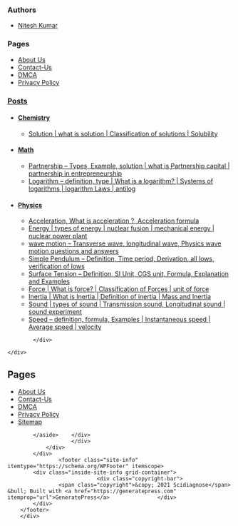 <div class="entry-content" itemprop="text">
			<!-- WP SEO HTML Sitemap Plugin Start --><div id="wpseo_sitemap" class="columns_3"><div id="sitemap_authors"><h3>Authors</h3>
		<ul><li><a href="https://scidiagnose.com/author/scidiagnose4/" title="Posts by Nitesh Kumar">Nitesh Kumar</a></li></ul></div><div id="sitemap_pages"><h3>Pages</h3>
		<ul><li class="page_item page-item-1059"><a href="https://scidiagnose.com/about-us-2/">About Us</a></li>
<li class="page_item page-item-20452"><a href="https://scidiagnose.com/contact-us-2/">Contact-Us</a></li>
<li class="page_item page-item-344"><a href="https://scidiagnose.com/dmca/">DMCA</a></li>
<li class="page_item page-item-21072"><a href="https://scidiagnose.com/privacy-policy/">Privacy Policy</a></li>
</ul></div><div id="sitemap_posts"><h3><a href="https://scidiagnose.com">Posts</a></h3><ul><li style='margin-top:10px;'><h4><a href='https://scidiagnose.com/category/chemistry/'>Chemistry</a></h4><ul><li><a href="https://scidiagnose.com/solution-what-is-solution/">Solution | what is solution | Classification of solutions | Solubility</a></li></ul></li><li style='margin-top:10px;'><h4><a href='https://scidiagnose.com/category/math/'>Math</a></h4><ul><li><a href="https://scidiagnose.com/partnership-types-example-solution/">Partnership &#8211; Types, Example, solution | what is Partnership capital | partnership in entrepreneurship</a></li><li><a href="https://scidiagnose.com/logarithm-definition-type-what/">Logarithm &#8211; definition, type | What is a logarithm? | Systems of logarithms | logarithm Laws | antilog</a></li></ul></li><li style='margin-top:10px;'><h4><a href='https://scidiagnose.com/category/physics/'>Physics</a></h4><ul><li><a href="https://scidiagnose.com/acceleration-what-is-acceleration/">Acceleration, What is acceleration ?, Acceleration formula</a></li><li><a href="https://scidiagnose.com/energy-types-of-energy-nuclear/">Energy | types of energy | nuclear fusion | mechanical energy | nuclear power plant</a></li><li><a href="https://scidiagnose.com/wave-motion-transverse-longitudin/">wave motion &#8211; Transverse wave, longitudinal wave, Physics wave motion questions and answers</a></li><li><a href="https://scidiagnose.com/simple-pendulum-definition-time/">Simple Pendulum &#8211; Definition, Time period, Derivation, all lows, verification of lows</a></li><li><a href="https://scidiagnose.com/surface-tension-definition-si-unit/">Surface Tension &#8211; Definition, SI Unit, CGS unit, Formula, Explanation and Examples</a></li><li><a href="https://scidiagnose.com/force-what-is-force-classification/">Force | What is force? | Classification of Forces | unit of force</a></li><li><a href="https://scidiagnose.com/inertia-definition-types-mass/">Inertia | What is Inertia | Definition of inertia | Mass and Inertia</a></li><li><a href="https://scidiagnose.com/sound-types-of-sound-transmission/">Sound | types of sound | Transmission sound, Longitudinal sound | sound  experiment</a></li><li><a href="https://scidiagnose.com/speed-instantaneous-speed/">Speed &#8211; definition, formula, Examples | Instantaneous speed | Average speed | velocity</a></li></ul></li></ul></div></div><div class="wpseo_clearRow"></div><!-- WP SEO HTML Sitemap Plugin END -->		</div>

			</div>
</article>
		</main>
	</div>

	
	</div>
</div>


<div class="site-footer">
				<div id="footer-widgets" class="site footer-widgets">
				<div class="footer-widgets-container grid-container">
					<div class="inside-footer-widgets">
							<div class="footer-widget-1">
			</div>
		<div class="footer-widget-2">
			</div>
		<div class="footer-widget-3">
		<aside id="pages-11" class="widget inner-padding widget_pages"><h2 class="widget-title">Pages</h2>
			<ul>
				<li class="page_item page-item-1059"><a href="https://scidiagnose.com/about-us-2/">About Us</a></li>
<li class="page_item page-item-20452"><a href="https://scidiagnose.com/contact-us-2/">Contact-Us</a></li>
<li class="page_item page-item-344"><a href="https://scidiagnose.com/dmca/">DMCA</a></li>
<li class="page_item page-item-21072"><a href="https://scidiagnose.com/privacy-policy/">Privacy Policy</a></li>
<li class="page_item page-item-20984 current_page_item"><a href="https://scidiagnose.com/sitemap/" aria-current="page">Sitemap</a></li>
			</ul>

			</aside>	</div>
						</div>
				</div>
			</div>
					<footer class="site-info" itemtype="https://schema.org/WPFooter" itemscope>
			<div class="inside-site-info grid-container">
								<div class="copyright-bar">
					<span class="copyright">&copy; 2021 Scidiagnose</span> &bull; Built with <a href="https://generatepress.com" itemprop="url">GeneratePress</a>				</div>
			</div>
		</footer>
		</div>

<a title="Scroll back to top" aria-label="Scroll back to top" rel="nofollow" href="#" class="generate-back-to-top" style="opacity:0;visibility:hidden;" data-scroll-speed="400" data-start-scroll="300">
					<span class="gp-icon icon-arrow-up"><svg viewBox="0 0 330 512" xmlns="http://www.w3.org/2000/svg" fill-rule="evenodd" clip-rule="evenodd" stroke-linejoin="round" stroke-miterlimit="1.414">
						<path d="M305.863 314.916c0 2.266-1.133 4.815-2.832 6.514l-14.157 14.163c-1.699 1.7-3.964 2.832-6.513 2.832-2.265 0-4.813-1.133-6.512-2.832L164.572 224.276 53.295 335.593c-1.699 1.7-4.247 2.832-6.512 2.832-2.265 0-4.814-1.133-6.513-2.832L26.113 321.43c-1.699-1.7-2.831-4.248-2.831-6.514s1.132-4.816 2.831-6.515L158.06 176.408c1.699-1.7 4.247-2.833 6.512-2.833 2.265 0 4.814 1.133 6.513 2.833L303.03 308.4c1.7 1.7 2.832 4.249 2.832 6.515z" fill-rule="nonzero"/>
					</svg></span>
				</a><script id='generate-smooth-scroll-js-extra'>
var smooth = {"elements":[".smooth-scroll","li.smooth-scroll a"],"duration":"800"};
</script>
<script src='https://scidiagnose.com/wp-content/plugins/gp-premium/general/js/smooth-scroll.min.js?ver=2.0.2' id='generate-smooth-scroll-js'></script>
<!--[if lte IE 11]>
<script src='https://scidiagnose.com/wp-content/themes/generatepress/assets/js/classList.min.js?ver=3.0.3' id='generate-classlist-js'></script>
<![endif]-->
<script id='generate-main-js-extra'>
var generatepressMenu = {"toggleOpenedSubMenus":"1","openSubMenuLabel":"Open Sub-Menu","closeSubMenuLabel":"Close Sub-Menu"};
</script>
<script src='https://scidiagnose.com/wp-content/themes/generatepress/assets/js/main.min.js?ver=3.0.3' id='generate-main-js'></script>
<script id='generate-navigation-search-js-extra'>
var generatepressNavSearch = {"open":"Open Search Bar","close":"Close Search Bar"};
</script>
<script src='https://scidiagnose.com/wp-content/themes/generatepress/assets/js/navigation-search.min.js?ver=3.0.3' id='generate-navigation-search-js'></script>
<script src='https://scidiagnose.com/wp-content/themes/generatepress/assets/js/back-to-top.min.js?ver=3.0.3' id='generate-back-to-top-js'></script>
<script src='https://scidiagnose.com/wp-includes/js/wp-embed.min.js?ver=5.7.2' id='wp-embed-js'></script>

</body>
